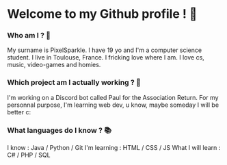 # Welcome to my Github profile ! 👋

### Who am I ? 🙋
My surname is PixelSparkle. I have 19 yo and I'm a computer science student. 
I live in Toulouse, France. I fricking love where I am.
I love cs, music, video-games and homies. 

### Which project am I actually working ? 🔨
I'm working on a Discord bot called Paul for the Association Return.
For my personnal purpose, I'm learning web dev, u know, maybe someday I will be better c: 

### What languages do I know ? 📚
I know : Java / Python / Git
I'm learning : HTML / CSS / JS
What I will learn : C# / PHP / SQL
